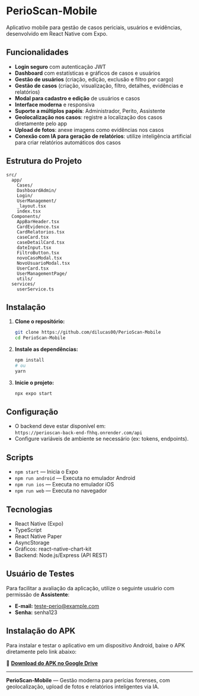 
# PerioScan-Mobile

Aplicativo mobile para gestão de casos periciais, usuários e evidências, desenvolvido em React Native com Expo.

## Funcionalidades

- **Login seguro** com autenticação JWT  
- **Dashboard** com estatísticas e gráficos de casos e usuários  
- **Gestão de usuários** (criação, edição, exclusão e filtro por cargo)  
- **Gestão de casos** (criação, visualização, filtro, detalhes, evidências e relatórios)  
- **Modal para cadastro e edição** de usuários e casos  
- **Interface moderna** e responsiva  
- **Suporte a múltiplos papéis**: Administrador, Perito, Assistente  
- **Geolocalização nos casos**: registre a localização dos casos diretamente pelo app  
- **Upload de fotos**: anexe imagens como evidências nos casos  
- **Conexão com IA para geração de relatórios**: utilize inteligência artificial para criar relatórios automáticos dos casos  

## Estrutura do Projeto

```
src/
  app/
    Cases/
    DashboardAdmin/
    Login/
    UserManagement/
    _layout.tsx
    index.tsx
  Components/
    AppBarHeader.tsx
    CardEvidence.tsx
    CardRelatorios.tsx
    caseCard.tsx
    caseDetailCard.tsx
    dateInput.tsx
    FiltroButton.tsx
    novoCasoModal.tsx
    NovoUsuarioModal.tsx
    UserCard.tsx
    UserManagementPage/
    utils/
  services/
    userService.ts
```

## Instalação

1. **Clone o repositório:**
   ```sh
   git clone https://github.com/dilucas00/PerioScan-Mobile
   cd PerioScan-Mobile
   ```

2. **Instale as dependências:**
   ```sh
   npm install
   # ou
   yarn
   ```

3. **Inicie o projeto:**
   ```sh
   npx expo start
   ```

## Configuração

- O backend deve estar disponível em:  
  `https://perioscan-back-end-fhhq.onrender.com/api`
- Configure variáveis de ambiente se necessário (ex: tokens, endpoints).

## Scripts

- `npm start` — Inicia o Expo  
- `npm run android` — Executa no emulador Android  
- `npm run ios` — Executa no emulador iOS  
- `npm run web` — Executa no navegador  

## Tecnologias

- React Native (Expo)  
- TypeScript  
- React Native Paper  
- AsyncStorage  
- Gráficos: react-native-chart-kit  
- Backend: Node.js/Express (API REST)  


## Usuário de Testes

Para facilitar a avaliação da aplicação, utilize o seguinte usuário com permissão de **Assistente**:

-  **E-mail:** teste-perio@example.com  
-  **Senha:** senha123

## Instalação do APK

Para instalar e testar o aplicativo em um dispositivo Android, baixe o APK diretamente pelo link abaixo:

🔗 **[Download do APK no Google Drive](https://drive.google.com/drive/folders/1x20l88JKghjG3BMUViy6WNp3TZ_9kwwY)**

---

**PerioScan-Mobile** — Gestão moderna para perícias forenses, com geolocalização, upload de fotos e relatórios inteligentes via IA.
